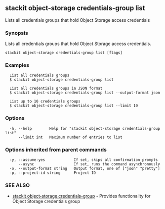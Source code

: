 ## stackit object-storage credentials-group list

Lists all credentials groups that hold Object Storage access credentials

### Synopsis

Lists all credentials groups that hold Object Storage access credentials.

```
stackit object-storage credentials-group list [flags]
```

### Examples

```
  List all credentials groups
  $ stackit object-storage credentials-group list

  List all credentials groups in JSON format
  $ stackit object-storage credentials-group list --output-format json

  List up to 10 credentials groups
  $ stackit object-storage credentials-group list --limit 10
```

### Options

```
  -h, --help        Help for "stackit object-storage credentials-group list"
      --limit int   Maximum number of entries to list
```

### Options inherited from parent commands

```
  -y, --assume-yes             If set, skips all confirmation prompts
      --async                  If set, runs the command asynchronously
  -o, --output-format string   Output format, one of ["json" "pretty"]
  -p, --project-id string      Project ID
```

### SEE ALSO

* [stackit object-storage credentials-group](./stackit_object-storage_credentials-group.md)	 - Provides functionality for Object Storage credentials group

